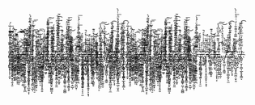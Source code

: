 # -.-
 .̸̰͕͓͎͎̜̯͓̈́ͦ̉̈̏ͬͯ̎̿̽̾̓̏ͨ́͟.̴̶̢̛̳̻̖̪͈͓̮͓͉͍̘̱̽̋̃̾̿̈́ͭͧ́ͅ.̢̤̤̳͉̲̠̯̟̟̎͛̈̈̐̀̎̑ͧ̋͑ͤ͑̃̀ͅ.ͩ͂̿̽ͮ̄͂̐̾ͯ͑̅҉҉̀͜҉̦̲̰͎̤̭͎̹͚̩.̷̻͔̼͕̝̗̣̻̗̙̝̩ͩ͒ͫ̆̍͛ͩ̎̈̽͡͞͝.̶̧ͪͮͯ̆̀͏̳̬͎̭̗͔̻̪͚̺͉̩͔̺͙͚̣̕ͅ.̷̵̨͍̳̤̥̰̞̥̘̬̽̌͑̂.̶̴̫̙͓̖̮̺̻̥̠̟̝̣͚ͯͣ̌͆͌͠.̴̷͕͇͖͍̫̞͕̩͉͙̗̣̣̺̟̭̪ͤ̍ͪͤͦͨ͌̓̄̈ͧ͜͜͝.̅̋̐͆̈́͛̔ͬ̐̀͌͏͎̯̫̤͈͓̘̲͕͉͖́.̯̦̠̺̘̹̤͔̥̺̭̭̥̘̲̮͍͕̩͆̒̆̿̍ͫͬ̌́̆͂̐ͩ͞͠.̶̡̡̳͎͉̰͐̌͐ͣ̇̾̇ͪ̇̂́͋̔̋ͥ̏̎͌́̀̚.̧͍̠̱̼̗̗̣̹̥͎͉̳̤̞̲͎ͦͧͣ͒̊͂ͨ̏̆̉ͤ̋ͮ̅̍̈́̚̚͞͞.̲͍̦̮͚̺̤̫̙̬͓̫̦͉̥͈͉̠̃̆͑̽̓̈̇ͦ̀͡.̩̺̩̻̙̦̞͎̮̼̯͈͖̥̟͕ͯͫ̂́̊̈̉̈́ͥ̀̚͢͞͡͞.̶̸͉̠̫̹̣̘͉̹͉̇͐̾̅̿͐̓̈́̋ͤ̀͜.̵̴͚͍̪̺͈̯͈͇̰̫̟̦͔̓̓̒͑͆̈͑ͬ͗̾͘.̶̳͉̦̝͇̬̳̰͈̰̝͔̟͓̞̬̮̒̓ͩ̈̒ͮ̑̕͞͠.̸̡̛͍̹͓͔͉͚̣̎̃̊̊̔͗ͨͤͣͯ͐ͮ.̴̑ͣ̀ͤ̉̓̅͂̾͠҉̨͉͇͖̬.̵̸̗͖̱͆̔ͯ̍̃́͊ͣ͌̈ͫ̽ͬ͋͌̏̋͢.̲̖̰̜̤͇͈̳̤̤͈͚̏̔̾ͥ̐ͮ̏ͭ̐ͥͤ̑̇̄̄̀ͣ͢͞͠.̵̧̞̖͙̺̣̥̙̖͉͈͈͈̙̺̻̼͓ͦͬ̑ͫ̽̄ͥ͌ͦ͂͒͊̂̀̚̚.̵̵̞̰̩̼͓͓̊̈́̍ͥ̏̂̐̅̉̃̿̌̊́͟.̸̧̀ͪ͂ͯ҉̘̰̝̕͡.̷̡͚̙̝̙̼̠̝͇̣̭͕͈̼ͬͩ͐́̈ͦͯͮ̂̒͑̽͋̂̎̂͆ͤ̚͢͡.̷̨̺͕̻̺̜̮͍̤͓̰̥̎͑ͮ̿͑̾ͪ̇ͬ̑ͭ̉̑̇̾ͮ͒ͥ͂͘.̨̡̞͓̱͉̩͖͌̉̋͆̊̅̀̍͑́̚.̱͚̲̬̜̖͇ͦ̆̔ͩͭͧ͞͠.̶̪͇̹̫̩̤̭̳͔̦͕̩̤̰̹̠̻̻̀ͮ̏̐̈́̀ͩ́̉ͯ̐̚͜ͅ.̆͋ͥ̈̂̐͗̆̈́ͨ́̉̓ͦ̈̽͟͝҉͉̲̘̳͓ͅ.̷̪̘͕̮̟͕̜͙̯̲̰̣̘̱͇͉̥̿̇̅͌ͧ̋͒͂͋̆̄ͣ̓̊̏̑͐ͩ͞.ͤ̓̔̽̏̄̿ͣͧ́̑͏̷̢̭͙̳͉̙͔̖͚̜̬̦͈̜͝.̵̞͍̳͓̱̙̻̲͙̦̺͈̣̱̺̹̿ͦ̊ͮ͋͒̀͟.̨̜͍̤͉̳̤̲͔̰̖̀͆ͫ͆̅̓ͭ́̚.̇͌̒͛͆ͥ̈̈́͏҉̠̘̙̰̖̯̭̘͚̫͕̹̰̪̮̜.̨̘̲̳̞̹͓̲̙͇̣̪̊ͬ̿́ͬͭ̿̑̿̀ͦ͂ͣͦͨ̾̀͘͞.̐̽ͭ̓ͧ̿ͦͭ͗͏̧̠̞̙.̢͛̂͒̍̀̇̓̊͌̄͏̶̡̩̮͖̪̯̪̻̮̠̰̦̫͍͎̗̩̠̫́.̷̡̨̞̺̖̫̖̭͚̹̱͍̞͎͆̉ͭ̊ͤ.̵͌̒͗ͩ̄̓̍ͥ̍ͤ̚͜҉̷̙̥̲͉͖̬.̢̧͍̤͔̤̙̘͈͓̤̱͓̼̩͍̟͕͙͎̐͗̄̂ͮͫ̽̀͘͟.̴̵̷̣͖̲̺̬̦̐̊̂ͩ̒̏̾̈́.̸̧ͫ̐ͨ̐̅̒͋̌̚͏̭͉͖̜̩̬͉͚̪̘̜̠͈̥̦̝̫.̷̱̜͓͙͚̱̠̮̺̣̝̻͍̥̎͋͗ͬ̍ͧͣͤ͑̇ͩ͊͜.̶̲̲̬̘̺̈̅̉̇̐̓͐ͬ̃͞.̂ͧ̅͒̄̂͏̵͏͖͇͉̭͍͈̗̱͍̬̣̫͙.̏̇̽̀̋͌̓̇ͬ̚҉̵̶̴̹̦̘͎͖̹̹̣̰̣̠̩̝͓̖͕́.̵̷̳̮̮̫͓͕̭̩̻̲̝̙͍͕̦ͫ͆̃ͭ́̕͡.̻͔̯̞̮̝͓̖͓̣̫̫̥̯̩́͛̄ͦͭͪ͊͂̿͐͂ͫ͆̔̀̕͟͞͠.̘͓̤̇͗̒̓͌̽͑ͩ̆͛ͧ̀̐̀͝ͅ.̧̧̨͍̤̺̦̜̥̳̱ͧ̊͛͌̈̇̉͛͟.̡̔͊̃ͯ̈ͤ̀͊͟͏̸̲̩̬̩̼.̄̀̈́͒̀̓̉͋͏̮̗͎̳̱̖̭͖̙̝͓̤̻̯̮̗̠̼̀̕.̈́̽̆ͫ̔ͮ̀̒ͬ͒͋ͯ̓ͧ҉̷͝͏̻̯̠̫͓̙͍̩̯̱.̵̸̛̬͔͎̪̞̤̣͈̥̫̗͉̘̀ͭ̓̓ͮ̏ͫ̄͛̐̄ͥ̎ͮ̔̃̕͡ͅ.̈́̋̈̒̍ͦ̾̚͏̛̜̯̤͖̫͕̖̪̯͖̤̜̻̤̤̲̗ͅ.̧̲̜̩̳͔̹͖͈̝͓̲̪̜̤̟̯͌̂ͭ͗̅̅͋̿͂͑̐͌͋ͨ̒ͭ̈ͪͭ́̀͟.͕͈͍̞̻͙̮̃̇͒̏͐͆̕͞͡.̨̩͕̠͗̈ͫ͐̅͑̓̑̾̀͆ͩ̏̌́́̚͟͞.̸̶̔ͭ̊̅ͫ͋͊̓ͪͬ͊́͆ͧ̌́͡҉̙̻͍͎̮̩̜̻͎̲̙̥̟̳ͅ .̸̰͕͓͎͎̜̯͓̈́ͦ̉̈̏ͬͯ̎̿̽̾̓̏ͨ́͟.̴̶̢̛̳̻̖̪͈͓̮͓͉͍̘̱̽̋̃̾̿̈́ͭͧ́ͅ.̢̤̤̳͉̲̠̯̟̟̎͛̈̈̐̀̎̑ͧ̋͑ͤ͑̃̀ͅ.ͩ͂̿̽ͮ̄͂̐̾ͯ͑̅҉҉̀͜҉̦̲̰͎̤̭͎̹͚̩.̷̻͔̼͕̝̗̣̻̗̙̝̩ͩ͒ͫ̆̍͛ͩ̎̈̽͡͞͝.̶̧ͪͮͯ̆̀͏̳̬͎̭̗͔̻̪͚̺͉̩͔̺͙͚̣̕ͅ.̷̵̨͍̳̤̥̰̞̥̘̬̽̌͑̂.̶̴̫̙͓̖̮̺̻̥̠̟̝̣͚ͯͣ̌͆͌͠.̴̷͕͇͖͍̫̞͕̩͉͙̗̣̣̺̟̭̪ͤ̍ͪͤͦͨ͌̓̄̈ͧ͜͜͝.̅̋̐͆̈́͛̔ͬ̐̀͌͏͎̯̫̤͈͓̘̲͕͉͖́.̯̦̠̺̘̹̤͔̥̺̭̭̥̘̲̮͍͕̩͆̒̆̿̍ͫͬ̌́̆͂̐ͩ͞͠.̶̡̡̳͎͉̰͐̌͐ͣ̇̾̇ͪ̇̂́͋̔̋ͥ̏̎͌́̀̚.̧͍̠̱̼̗̗̣̹̥͎͉̳̤̞̲͎ͦͧͣ͒̊͂ͨ̏̆̉ͤ̋ͮ̅̍̈́̚̚͞͞.̲͍̦̮͚̺̤̫̙̬͓̫̦͉̥͈͉̠̃̆͑̽̓̈̇ͦ̀͡.̩̺̩̻̙̦̞͎̮̼̯͈͖̥̟͕ͯͫ̂́̊̈̉̈́ͥ̀̚͢͞͡͞.̶̸͉̠̫̹̣̘͉̹͉̇͐̾̅̿͐̓̈́̋ͤ̀͜.̵̴͚͍̪̺͈̯͈͇̰̫̟̦͔̓̓̒͑͆̈͑ͬ͗̾͘.̶̳͉̦̝͇̬̳̰͈̰̝͔̟͓̞̬̮̒̓ͩ̈̒ͮ̑̕͞͠.̸̡̛͍̹͓͔͉͚̣̎̃̊̊̔͗ͨͤͣͯ͐ͮ.̴̑ͣ̀ͤ̉̓̅͂̾͠҉̨͉͇͖̬.̵̸̗͖̱͆̔ͯ̍̃́͊ͣ͌̈ͫ̽ͬ͋͌̏̋͢.̲̖̰̜̤͇͈̳̤̤͈͚̏̔̾ͥ̐ͮ̏ͭ̐ͥͤ̑̇̄̄̀ͣ͢͞͠.̵̧̞̖͙̺̣̥̙̖͉͈͈͈̙̺̻̼͓ͦͬ̑ͫ̽̄ͥ͌ͦ͂͒͊̂̀̚̚.̵̵̞̰̩̼͓͓̊̈́̍ͥ̏̂̐̅̉̃̿̌̊́͟.̸̧̀ͪ͂ͯ҉̘̰̝̕͡.̷̡͚̙̝̙̼̠̝͇̣̭͕͈̼ͬͩ͐́̈ͦͯͮ̂̒͑̽͋̂̎̂͆ͤ̚͢͡.̷̨̺͕̻̺̜̮͍̤͓̰̥̎͑ͮ̿͑̾ͪ̇ͬ̑ͭ̉̑̇̾ͮ͒ͥ͂͘.̨̡̞͓̱͉̩͖͌̉̋͆̊̅̀̍͑́̚.̱͚̲̬̜̖͇ͦ̆̔ͩͭͧ͞͠.̶̪͇̹̫̩̤̭̳͔̦͕̩̤̰̹̠̻̻̀ͮ̏̐̈́̀ͩ́̉ͯ̐̚͜ͅ.̆͋ͥ̈̂̐͗̆̈́ͨ́̉̓ͦ̈̽͟͝҉͉̲̘̳͓ͅ.̷̪̘͕̮̟͕̜͙̯̲̰̣̘̱͇͉̥̿̇̅͌ͧ̋͒͂͋̆̄ͣ̓̊̏̑͐ͩ͞.ͤ̓̔̽̏̄̿ͣͧ́̑͏̷̢̭͙̳͉̙͔̖͚̜̬̦͈̜͝.̵̞͍̳͓̱̙̻̲͙̦̺͈̣̱̺̹̿ͦ̊ͮ͋͒̀͟.̨̜͍̤͉̳̤̲͔̰̖̀͆ͫ͆̅̓ͭ́̚.̇͌̒͛͆ͥ̈̈́͏҉̠̘̙̰̖̯̭̘͚̫͕̹̰̪̮̜.̨̘̲̳̞̹͓̲̙͇̣̪̊ͬ̿́ͬͭ̿̑̿̀ͦ͂ͣͦͨ̾̀͘͞.̐̽ͭ̓ͧ̿ͦͭ͗͏̧̠̞̙.̢͛̂͒̍̀̇̓̊͌̄͏̶̡̩̮͖̪̯̪̻̮̠̰̦̫͍͎̗̩̠̫́.̷̡̨̞̺̖̫̖̭͚̹̱͍̞͎͆̉ͭ̊ͤ.̵͌̒͗ͩ̄̓̍ͥ̍ͤ̚͜҉̷̙̥̲͉͖̬.̢̧͍̤͔̤̙̘͈͓̤̱͓̼̩͍̟͕͙͎̐͗̄̂ͮͫ̽̀͘͟.̴̵̷̣͖̲̺̬̦̐̊̂ͩ̒̏̾̈́.̸̧ͫ̐ͨ̐̅̒͋̌̚͏̭͉͖̜̩̬͉͚̪̘̜̠͈̥̦̝̫.̷̱̜͓͙͚̱̠̮̺̣̝̻͍̥̎͋͗ͬ̍ͧͣͤ͑̇ͩ͊͜.̶̲̲̬̘̺̈̅̉̇̐̓͐ͬ̃͞.̂ͧ̅͒̄̂͏̵͏͖͇͉̭͍͈̗̱͍̬̣̫͙.̏̇̽̀̋͌̓̇ͬ̚҉̵̶̴̹̦̘͎͖̹̹̣̰̣̠̩̝͓̖͕́.̵̷̳̮̮̫͓͕̭̩̻̲̝̙͍͕̦ͫ͆̃ͭ́̕͡.̻͔̯̞̮̝͓̖͓̣̫̫̥̯̩́͛̄ͦͭͪ͊͂̿͐͂ͫ͆̔̀̕͟͞͠.̘͓̤̇͗̒̓͌̽͑ͩ̆͛ͧ̀̐̀͝ͅ.̧̧̨͍̤̺̦̜̥̳̱ͧ̊͛͌̈̇̉͛͟.̡̔͊̃ͯ̈ͤ̀͊͟͏̸̲̩̬̩̼.̄̀̈́͒̀̓̉͋͏̮̗͎̳̱̖̭͖̙̝͓̤̻̯̮̗̠̼̀̕.̈́̽̆ͫ̔ͮ̀̒ͬ͒͋ͯ̓ͧ҉̷͝͏̻̯̠̫͓̙͍̩̯̱.̵̸̛̬͔͎̪̞̤̣͈̥̫̗͉̘̀ͭ̓̓ͮ̏ͫ̄͛̐̄ͥ̎ͮ̔̃̕͡ͅ.̈́̋̈̒̍ͦ̾̚͏̛̜̯̤͖̫͕̖̪̯͖̤̜̻̤̤̲̗ͅ.̧̲̜̩̳͔̹͖͈̝͓̲̪̜̤̟̯͌̂ͭ͗̅̅͋̿͂͑̐͌͋ͨ̒ͭ̈ͪͭ́̀͟.͕͈͍̞̻͙̮̃̇͒̏͐͆̕͞͡.̨̩͕̠͗̈ͫ͐̅͑̓̑̾̀͆ͩ̏̌́́̚͟͞.̸̶̔ͭ̊̅ͫ͋͊̓ͪͬ͊́͆ͧ̌́͡҉̙̻͍͎̮̩̜̻͎̲̙̥̟̳ͅ .̸̰͕͓͎͎̜̯͓̈́ͦ̉̈̏ͬͯ̎̿̽̾̓̏ͨ́͟.̴̶̢̛̳̻̖̪͈͓̮͓͉͍̘̱̽̋̃̾̿̈́ͭͧ́ͅ.̢̤̤̳͉̲̠̯̟̟̎͛̈̈̐̀̎̑ͧ̋͑ͤ͑̃̀ͅ.ͩ͂̿̽ͮ̄͂̐̾ͯ͑̅҉҉̀͜҉̦̲̰͎̤̭͎̹͚̩.̷̻͔̼͕̝̗̣̻̗̙̝̩ͩ͒ͫ̆̍͛ͩ̎̈̽͡͞͝.̶̧ͪͮͯ̆̀͏̳̬͎̭̗͔̻̪͚̺͉̩͔̺͙͚̣̕ͅ.̷̵̨͍̳̤̥̰̞̥̘̬̽̌͑̂.̶̴̫̙͓̖̮̺̻̥̠̟̝̣͚ͯͣ̌͆͌͠.̴̷͕͇͖͍̫̞͕̩͉͙̗̣̣̺̟̭̪ͤ̍ͪͤͦͨ͌̓̄̈ͧ͜͜͝.̅̋̐͆̈́͛̔ͬ̐̀͌͏͎̯̫̤͈͓̘̲͕͉͖́.̯̦̠̺̘̹̤͔̥̺̭̭̥̘̲̮͍͕̩͆̒̆̿̍ͫͬ̌́̆͂̐ͩ͞͠.̶̡̡̳͎͉̰͐̌͐ͣ̇̾̇ͪ̇̂́͋̔̋ͥ̏̎͌́̀̚.̧͍̠̱̼̗̗̣̹̥͎͉̳̤̞̲͎ͦͧͣ͒̊͂ͨ̏̆̉ͤ̋ͮ̅̍̈́̚̚͞͞.̲͍̦̮͚̺̤̫̙̬͓̫̦͉̥͈͉̠̃̆͑̽̓̈̇ͦ̀͡.̩̺̩̻̙̦̞͎̮̼̯͈͖̥̟͕ͯͫ̂́̊̈̉̈́ͥ̀̚͢͞͡͞.̶̸͉̠̫̹̣̘͉̹͉̇͐̾̅̿͐̓̈́̋ͤ̀͜.̵̴͚͍̪̺͈̯͈͇̰̫̟̦͔̓̓̒͑͆̈͑ͬ͗̾͘.̶̳͉̦̝͇̬̳̰͈̰̝͔̟͓̞̬̮̒̓ͩ̈̒ͮ̑̕͞͠.̸̡̛͍̹͓͔͉͚̣̎̃̊̊̔͗ͨͤͣͯ͐ͮ.̴̑ͣ̀ͤ̉̓̅͂̾͠҉̨͉͇͖̬.̵̸̗͖̱͆̔ͯ̍̃́͊ͣ͌̈ͫ̽ͬ͋͌̏̋͢.̲̖̰̜̤͇͈̳̤̤͈͚̏̔̾ͥ̐ͮ̏ͭ̐ͥͤ̑̇̄̄̀ͣ͢͞͠.̵̧̞̖͙̺̣̥̙̖͉͈͈͈̙̺̻̼͓ͦͬ̑ͫ̽̄ͥ͌ͦ͂͒͊̂̀̚̚.̵̵̞̰̩̼͓͓̊̈́̍ͥ̏̂̐̅̉̃̿̌̊́͟.̸̧̀ͪ͂ͯ҉̘̰̝̕͡.̷̡͚̙̝̙̼̠̝͇̣̭͕͈̼ͬͩ͐́̈ͦͯͮ̂̒͑̽͋̂̎̂͆ͤ̚͢͡.̷̨̺͕̻̺̜̮͍̤͓̰̥̎͑ͮ̿͑̾ͪ̇ͬ̑ͭ̉̑̇̾ͮ͒ͥ͂͘.̨̡̞͓̱͉̩͖͌̉̋͆̊̅̀̍͑́̚.̱͚̲̬̜̖͇ͦ̆̔ͩͭͧ͞͠.̶̪͇̹̫̩̤̭̳͔̦͕̩̤̰̹̠̻̻̀ͮ̏̐̈́̀ͩ́̉ͯ̐̚͜ͅ.̆͋ͥ̈̂̐͗̆̈́ͨ́̉̓ͦ̈̽͟͝҉͉̲̘̳͓ͅ.̷̪̘͕̮̟͕̜͙̯̲̰̣̘̱͇͉̥̿̇̅͌ͧ̋͒͂͋̆̄ͣ̓̊̏̑͐ͩ͞.ͤ̓̔̽̏̄̿ͣͧ́̑͏̷̢̭͙̳͉̙͔̖͚̜̬̦͈̜͝.̵̞͍̳͓̱̙̻̲͙̦̺͈̣̱̺̹̿ͦ̊ͮ͋͒̀͟.̨̜͍̤͉̳̤̲͔̰̖̀͆ͫ͆̅̓ͭ́̚.̇͌̒͛͆ͥ̈̈́͏҉̠̘̙̰̖̯̭̘͚̫͕̹̰̪̮̜.̨̘̲̳̞̹͓̲̙͇̣̪̊ͬ̿́ͬͭ̿̑̿̀ͦ͂ͣͦͨ̾̀͘͞.̐̽ͭ̓ͧ̿ͦͭ͗͏̧̠̞̙.̢͛̂͒̍̀̇̓̊͌̄͏̶̡̩̮͖̪̯̪̻̮̠̰̦̫͍͎̗̩̠̫́.̷̡̨̞̺̖̫̖̭͚̹̱͍̞͎͆̉ͭ̊ͤ.̵͌̒͗ͩ̄̓̍ͥ̍ͤ̚͜҉̷̙̥̲͉͖̬.̢̧͍̤͔̤̙̘͈͓̤̱͓̼̩͍̟͕͙͎̐͗̄̂ͮͫ̽̀͘͟.̴̵̷̣͖̲̺̬̦̐̊̂ͩ̒̏̾̈́.̸̧ͫ̐ͨ̐̅̒͋̌̚͏̭͉͖̜̩̬͉͚̪̘̜̠͈̥̦̝̫.̷̱̜͓͙͚̱̠̮̺̣̝̻͍̥̎͋͗ͬ̍ͧͣͤ͑̇ͩ͊͜.̶̲̲̬̘̺̈̅̉̇̐̓͐ͬ̃͞.̂ͧ̅͒̄̂͏̵͏͖͇͉̭͍͈̗̱͍̬̣̫͙.̏̇̽̀̋͌̓̇ͬ̚҉̵̶̴̹̦̘͎͖̹̹̣̰̣̠̩̝͓̖͕́.̵̷̳̮̮̫͓͕̭̩̻̲̝̙͍͕̦ͫ͆̃ͭ́̕͡.̻͔̯̞̮̝͓̖͓̣̫̫̥̯̩́͛̄ͦͭͪ͊͂̿͐͂ͫ͆̔̀̕͟͞͠.̘͓̤̇͗̒̓͌̽͑ͩ̆͛ͧ̀̐̀͝ͅ.̧̧̨͍̤̺̦̜̥̳̱ͧ̊͛͌̈̇̉͛͟.̡̔͊̃ͯ̈ͤ̀͊͟͏̸̲̩̬̩̼.̄̀̈́͒̀̓̉͋͏̮̗͎̳̱̖̭͖̙̝͓̤̻̯̮̗̠̼̀̕.̈́̽̆ͫ̔ͮ̀̒ͬ͒͋ͯ̓ͧ҉̷͝͏̻̯̠̫͓̙͍̩̯̱.̵̸̛̬͔͎̪̞̤̣͈̥̫̗͉̘̀ͭ̓̓ͮ̏ͫ̄͛̐̄ͥ̎ͮ̔̃̕͡ͅ.̈́̋̈̒̍ͦ̾̚͏̛̜̯̤͖̫͕̖̪̯͖̤̜̻̤̤̲̗ͅ.̧̲̜̩̳͔̹͖͈̝͓̲̪̜̤̟̯͌̂ͭ͗̅̅͋̿͂͑̐͌͋ͨ̒ͭ̈ͪͭ́̀͟.͕͈͍̞̻͙̮̃̇͒̏͐͆̕͞͡.̨̩͕̠͗̈ͫ͐̅͑̓̑̾̀͆ͩ̏̌́́̚͟͞.̸̶̔ͭ̊̅ͫ͋͊̓ͪͬ͊́͆ͧ̌́͡҉̙̻͍͎̮̩̜̻͎̲̙̥̟̳ͅ .̸̰͕͓͎͎̜̯͓̈́ͦ̉̈̏ͬͯ̎̿̽̾̓̏ͨ́͟.̴̶̢̛̳̻̖̪͈͓̮͓͉͍̘̱̽̋̃̾̿̈́ͭͧ́ͅ.̢̤̤̳͉̲̠̯̟̟̎͛̈̈̐̀̎̑ͧ̋͑ͤ͑̃̀ͅ.ͩ͂̿̽ͮ̄͂̐̾ͯ͑̅҉҉̀͜҉̦̲̰͎̤̭͎̹͚̩.̷̻͔̼͕̝̗̣̻̗̙̝̩ͩ͒ͫ̆̍͛ͩ̎̈̽͡͞͝.̶̧ͪͮͯ̆̀͏̳̬͎̭̗͔̻̪͚̺͉̩͔̺͙͚̣̕ͅ.̷̵̨͍̳̤̥̰̞̥̘̬̽̌͑̂.̶̴̫̙͓̖̮̺̻̥̠̟̝̣͚ͯͣ̌͆͌͠.̴̷͕͇͖͍̫̞͕̩͉͙̗̣̣̺̟̭̪ͤ̍ͪͤͦͨ͌̓̄̈ͧ͜͜͝.̅̋̐͆̈́͛̔ͬ̐̀͌͏͎̯̫̤͈͓̘̲͕͉͖́.̯̦̠̺̘̹̤͔̥̺̭̭̥̘̲̮͍͕̩͆̒̆̿̍ͫͬ̌́̆͂̐ͩ͞͠.̶̡̡̳͎͉̰͐̌͐ͣ̇̾̇ͪ̇̂́͋̔̋ͥ̏̎͌́̀̚.̧͍̠̱̼̗̗̣̹̥͎͉̳̤̞̲͎ͦͧͣ͒̊͂ͨ̏̆̉ͤ̋ͮ̅̍̈́̚̚͞͞.̲͍̦̮͚̺̤̫̙̬͓̫̦͉̥͈͉̠̃̆͑̽̓̈̇ͦ̀͡.̩̺̩̻̙̦̞͎̮̼̯͈͖̥̟͕ͯͫ̂́̊̈̉̈́ͥ̀̚͢͞͡͞.̶̸͉̠̫̹̣̘͉̹͉̇͐̾̅̿͐̓̈́̋ͤ̀͜.̵̴͚͍̪̺͈̯͈͇̰̫̟̦͔̓̓̒͑͆̈͑ͬ͗̾͘.̶̳͉̦̝͇̬̳̰͈̰̝͔̟͓̞̬̮̒̓ͩ̈̒ͮ̑̕͞͠.̸̡̛͍̹͓͔͉͚̣̎̃̊̊̔͗ͨͤͣͯ͐ͮ.̴̑ͣ̀ͤ̉̓̅͂̾͠҉̨͉͇͖̬.̵̸̗͖̱͆̔ͯ̍̃́͊ͣ͌̈ͫ̽ͬ͋͌̏̋͢.̲̖̰̜̤͇͈̳̤̤͈͚̏̔̾ͥ̐ͮ̏ͭ̐ͥͤ̑̇̄̄̀ͣ͢͞͠.̵̧̞̖͙̺̣̥̙̖͉͈͈͈̙̺̻̼͓ͦͬ̑ͫ̽̄ͥ͌ͦ͂͒͊̂̀̚̚.̵̵̞̰̩̼͓͓̊̈́̍ͥ̏̂̐̅̉̃̿̌̊́͟.̸̧̀ͪ͂ͯ҉̘̰̝̕͡.̷̡͚̙̝̙̼̠̝͇̣̭͕͈̼ͬͩ͐́̈ͦͯͮ̂̒͑̽͋̂̎̂͆ͤ̚͢͡.̷̨̺͕̻̺̜̮͍̤͓̰̥̎͑ͮ̿͑̾ͪ̇ͬ̑ͭ̉̑̇̾ͮ͒ͥ͂͘.̨̡̞͓̱͉̩͖͌̉̋͆̊̅̀̍͑́̚.̱͚̲̬̜̖͇ͦ̆̔ͩͭͧ͞͠.̶̪͇̹̫̩̤̭̳͔̦͕̩̤̰̹̠̻̻̀ͮ̏̐̈́̀ͩ́̉ͯ̐̚͜ͅ.̆͋ͥ̈̂̐͗̆̈́ͨ́̉̓ͦ̈̽͟͝҉͉̲̘̳͓ͅ.̷̪̘͕̮̟͕̜͙̯̲̰̣̘̱͇͉̥̿̇̅͌ͧ̋͒͂͋̆̄ͣ̓̊̏̑͐ͩ͞.ͤ̓̔̽̏̄̿ͣͧ́̑͏̷̢̭͙̳͉̙͔̖͚̜̬̦͈̜͝.̵̞͍̳͓̱̙̻̲͙̦̺͈̣̱̺̹̿ͦ̊ͮ͋͒̀͟.̨̜͍̤͉̳̤̲͔̰̖̀͆ͫ͆̅̓ͭ́̚.̇͌̒͛͆ͥ̈̈́͏҉̠̘̙̰̖̯̭̘͚̫͕̹̰̪̮̜.̨̘̲̳̞̹͓̲̙͇̣̪̊ͬ̿́ͬͭ̿̑̿̀ͦ͂ͣͦͨ̾̀͘͞
